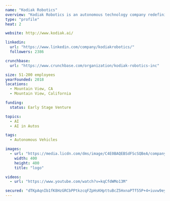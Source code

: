 ```yaml
---
name: "Kodiak Robotics"
overview: "Kodiak Robotics is an autonomous technology company redefining the long-haul trucking industry."
type: "profile"
heat: 2

website: http://www.kodiak.ai/

linkedin:
  url: "https://www.linkedin.com/company/kodiakrobotics/"
  followers: 2386

crunchbase:
  url: "https://www.crunchbase.com/organization/kodiak-robotics-inc"

size: 51-200 employees
yearFounded: 2018
locations:
  - Mountain View, CA
  - Mountain View, California

funding:
  status: Early Stage Venture

topics:
  - AI
  - AI in Autos

tags:
  - Autonomous Vehicles

images:
  - url: "https://media.licdn.com/dms/image/C4E0BAQEBSdFScSQBeA/company-logo_400_400/0?e=1582761600&v=beta&t=IT_vNPezAurZ7ss9OhliNnUgnzXnk3OhK5KSL1jHW3w"
    width: 400
    height: 400
    title: "logo"

videos:
  - url: "https://www.youtube.com/watch?v=kqCfdWMo13M"

secured: "dTKpAqnIb1fK8HzGRCbPPtkzcqFZpHsKHpttuBcZ5HxnaPTf55P+4+iuvw9eyhIoQwgh7PpCGN+0yMdvWWbPzFXTYvfapOzB6PqLULGLg0yHgBrWBU65ALMTMAwc++LChkqL4xdHawo3PonDagCh8GiB8zT3ZtP4anwxg48zT3vpbLpx5OGr86WL0GyQvxLbUrKIeUx0vBmVS7lmX3VesT/+Vi1h2r+iWvu+spCer8NmKCmzw/i9+ZHHE1LURIZLEu1iB439qvCG9BA5UEx1dw==;PCTP/dU5Pa9w3jSV7UKbUQ=="
---
```


